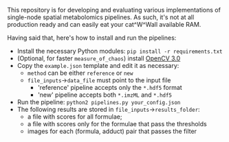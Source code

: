 This repository is for developing and evaluating various implementations 
of single-node spatial metabolomics pipelines. As such, it's not at all production ready and can easily eat your cat^W^Wall available RAM.

Having said that, here's how to install and run the pipelines:

* Install the necessary Python modules: `pip install -r requirements.txt`
* (Optional, for faster `measure_of_chaos`) install [OpenCV 3.0](http://opencv.org/downloads.html)
* Copy the `example.json` template and edit it as necessary:
  * `method` can be either `reference` or `new`
  * `file_inputs`→`data_file` must point to the input file 
    * 'reference' pipeline accepts only the `*.hdf5` format
    * 'new' pipeline accepts both `*.imzML` and `*.hdf5`
* Run the pipeline: `python2 pipelines.py your_config.json`
* The following results are stored in `file_inputs`→`results_folder`:
  * a file with scores for all formulae;
  * a file with scores only for the formulae that pass the thresholds
  * images for each (formula, adduct) pair that passes the filter
